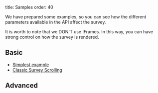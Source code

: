 title: Samples
order: 40

We have prepared some examples, so you can see how the different parameters available in the API affect the survey.

It is worth to note that we DON'T use IFrames. In this way, you can have strong control on how the survey is rendered. 

Basic
------------

- [Simplest example](/demos/basic)
- [Classic Survey Scrolling](/demos/classic-scrolling)

Advanced
------------

